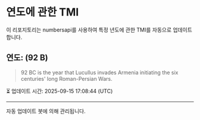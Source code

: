 
# 연도에 관한 TMI

이 리포지토리는 numbersapi를 사용하여 특정 년도에 관한 TMI를 자동으로 업데이트합니다.

## 연도: (92 B)
> 92 BC is the year that Lucullus invades Armenia initiating the six centuries' long Roman-Persian Wars.

⏳ 업데이트 시간: 2025-09-15 17:08:44 (UTC)

---
자동 업데이트 봇에 의해 관리됩니다.
